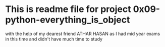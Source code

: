 # This is readme file for project 0x09-python-everything_is_object
 with the help of my dearest friend ATHAR HASAN
 as I had mid year exams in this time and didn't have much time to study